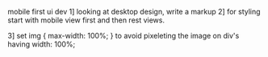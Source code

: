 mobile first ui dev
1] looking at desktop design, write a markup
2] for styling start with mobile view first and then rest views.

3] set img {
    max-width: 100%;
}
to avoid pixeleting the image on div's having width: 100%;